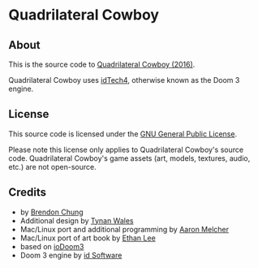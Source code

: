 # Quadrilateral Cowboy

## About
This is the source code to [Quadrilateral Cowboy (2016)](http://blendogames.com/qc).

Quadrilateral Cowboy uses [idTech4](https://en.wikipedia.org/wiki/Id_Tech_4), otherwise known as the Doom 3 engine.

## License
This source code is licensed under the [GNU General Public License](https://github.com/blendogames/quadrilateralcowboy/blob/master/LICENSE).

Please note this license only applies to Quadrilateral Cowboy's source code. Quadrilateral Cowboy's game assets (art, models, textures, audio, etc.) are not open-source.

## Credits
- by [Brendon Chung](http://blendogames.com)
- Additional design by [Tynan Wales](https://twitter.com/Whining)
- Mac/Linux port and additional programming by [Aaron Melcher](https://twitter.com/aaron_melcher)
- Mac/Linux port of art book by [Ethan Lee](https://twitter.com/flibitijibibo)
- based on [ioDoom3](https://github.com/iodoom/iod3)
- Doom 3 engine by [id Software](https://www.idsoftware.com)

